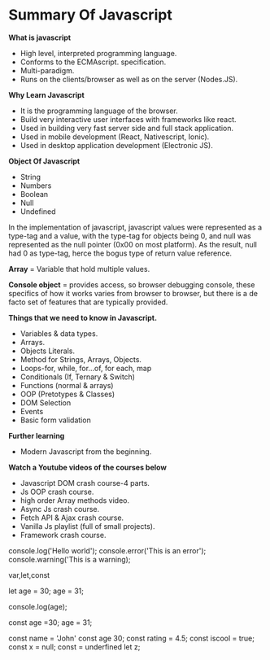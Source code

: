 # Summary Of Javascript

**What is javascript**

+ High level, interpreted programming language.
+ Conforms to the ECMAscript. specification.
+ Multi-paradigm.
+ Runs on the clients/browser as well as on the server (Nodes.JS).

**Why Learn Javascript**

+ It is the programming language of the browser.
+ Build very interactive user interfaces with frameworks like react.
+ Used in building very fast server side and full stack application.
+ Used in mobile development (React, Nativescript, Ionic).
+ Used in desktop application development (Electronic JS).

**Object Of Javascript**

+ String
+ Numbers
+ Boolean
+ Null
+ Undefined

In the implementation of javascript, javascript values were represented as a type-tag and a value, with the type-tag for objects being 0, and null was represented as the null pointer (0x00 on most platform). As the result, null had 0 as type-tag, herce the bogus type of return value reference.



**Array** = Variable that hold multiple values.

**Console object** = provides access, so browser debugging console, these specifics of how it works varies from browser to browser, but there is a de facto set of features that are typically provided.

**Things that we need to know in Javascript.**


+ Variables & data types.
+ Arrays.
+ Objects Literals.
+ Method for Strings, Arrays, Objects.
+ Loops-for, while, for…of, for each, map
+ Conditionals (If, Ternary & Switch)
+ Functions (normal & arrays)
+ OOP (Pretotypes & Classes)
+ DOM Selection
+ Events
+ Basic form validation

**Further learning**

+ Modern Javascript from the beginning.

**Watch a Youtube videos of the courses below**

+ Javascript DOM crash course-4 parts.
+ Js OOP crash course.
+ high order Array methods video.
+ Async Js crash course.
+ Fetch API & Ajax crash course.
+ Vanilla Js playlist (full of small projects).
+ Framework crash course.

console.log('Hello world');
console.error('This is an error');
console.warning('This is a warning);

 var,let,const

let age = 30;
age = 31;

console.log(age);

const age =30;
age = 31;

const name = 'John'
const age 30;
const rating = 4.5;
const iscool = true;
const x = null;
const = underfined
let z;



